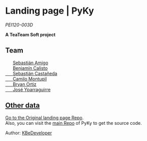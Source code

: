 Landing page | PyKy
===================

*PEI120-003D*

**A TeaTeam Soft project**

Team
----

&nbsp;&nbsp;&nbsp;&nbsp;&nbsp;&nbsp;<a href="#" target="blank_">Sebastián Amigo</a><br/>
&nbsp;&nbsp;&nbsp;&nbsp;&nbsp;&nbsp;<a href="https://github.com/KBeDeveloper" target="blank_">Benjamín Calisto<br/>
&nbsp;&nbsp;&nbsp;&nbsp;&nbsp;&nbsp;<a href="https://github.com/SebCastaneda" target="blank_">Sebastián Castañeda<br/>
&nbsp;&nbsp;&nbsp;&nbsp;&nbsp;&nbsp;<a href="https://github.com/Xxxvcdp" target="blank_">Camilo Montupil<br/>
&nbsp;&nbsp;&nbsp;&nbsp;&nbsp;&nbsp;<a href="#" target="blank_">Bryan Ortiz<br/>
&nbsp;&nbsp;&nbsp;&nbsp;&nbsp;&nbsp;<a href="#" target="blank_">José Yparraguirre<br/>

Other data
--

Go to the <a href="https://github.com/TeaTeamSoft/pyky-landing.git" target="blank_">Original landing page Repo</a>.<br/>
Also, you can visit the <a href="#" target="blank">main Repo</a> of PyKy to get the source code.<br/>

Author: <a href="https://github.com/KBeDeveloper" target="blank_">KBeDeveloper</a>